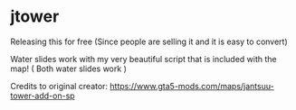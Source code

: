 # jtower
Releasing this for free (Since people are selling it and it is easy to convert)

Water slides work with my very beautiful script that is included with the map! ( Both water slides work )

Credits to original creator: https://www.gta5-mods.com/maps/jantsuu-tower-add-on-sp
